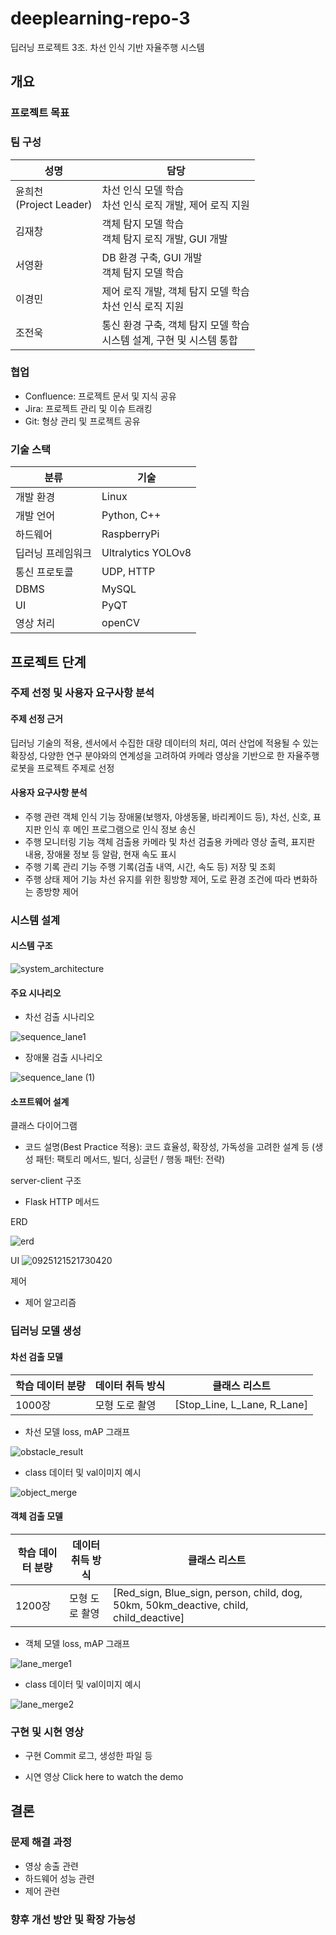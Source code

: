 # deeplearning-repo-3
딥러닝 프로젝트 3조. 차선 인식 기반 자율주행 시스템

## 개요
### 프로젝트 목표
### 팀 구성
|성명|담당|
|----|-----|
|윤희천 <br> (Project Leader)|차선 인식 모델 학습 <br> 차선 인식 로직 개발, 제어 로직 지원| 
|김재창|객체 탐지 모델 학습 <br> 객체 탐지 로직 개발, GUI 개발|
|서영환|DB 환경 구축, GUI 개발 <br> 객체 탐지 모델 학습| 
|이경민|제어 로직 개발, 객체 탐지 모델 학습 <br> 차선 인식 로직 지원|
|조전욱|통신 환경 구축, 객체 탐지 모델 학습 <br> 시스템 설계, 구현 및 시스템 통합|
### 협업
- Confluence: 프로젝트 문서 및 지식 공유
- Jira: 프로젝트 관리 및 이슈 트래킹
- Git: 형상 관리 및 프로젝트 공유
### 기술 스택
|분류|기술|
|-----|-----|
|개발 환경|Linux|
|개발 언어|Python, C++|
|하드웨어|RaspberryPi|
|딥러닝 프레임워크|Ultralytics YOLOv8|
|통신 프로토콜|UDP, HTTP|
|DBMS|MySQL|
|UI|PyQT|
|영상 처리|openCV|
## 프로젝트 단계
### 주제 선정 및 사용자 요구사항 분석
#### 주제 선정 근거
딥러닝 기술의 적용, 센서에서 수집한 대량 데이터의 처리, 여러 산업에 적용될 수 있는 확장성, 다양한 연구 분야와의 연계성을 고려하여 카메라 영상을 기반으로 한 자율주행 로봇을 프로젝트 주제로 선정
#### 사용자 요구사항 분석
- 주행 관련 객체 인식 기능
장애물(보행자, 야생동물, 바리케이드 등), 차선, 신호, 표지판 인식 후 메인 프로그램으로 인식 정보 송신
- 주행 모니터링 기능
객체 검출용 카메라 및 차선 검출용 카메라 영상 출력, 표지판 내용, 장애물 정보 등 알람, 현재 속도 표시
- 주행 기록 관리 기능
주행 기록(검출 내역, 시간, 속도 등) 저장 및 조회 
- 주행 상태 제어 기능
차선 유지를 위한 횡방향 제어, 도로 환경 조건에 따라 변화하는 종방향 제어
  

### 시스템 설계
#### 시스템 구조
![system_architecture](https://github.com/user-attachments/assets/be74edc8-9306-4ccd-9494-87cf21cf4ec3)
#### 주요 시나리오
  - 차선 검출 시나리오
    
![sequence_lane1](https://github.com/user-attachments/assets/7db9002c-4d24-4c77-beda-08a4e25903b1)
  - 장애물 검출 시나리오
    
![sequence_lane (1)](https://github.com/user-attachments/assets/ad45240c-29f7-4031-8746-643ae64fcabb)

#### 소프트웨어 설계
클래스 다이어그램
- 코드 설명(Best Practice 적용): 코드 효율성, 확장성, 가독성을 고려한 설계 등
(생성 패턴: 팩토리 메서드, 빌더, 싱글턴 / 행동 패턴: 전략)

server-client 구조
- Flask HTTP 메서드

ERD

![erd](https://github.com/user-attachments/assets/9d43f6bd-cfd1-4fda-aece-ae4cf4ae6320)

UI 
![0925121521730420](https://github.com/user-attachments/assets/b6db7a78-0eb2-47d3-aa2a-0b1902b0229b)

제어
- 제어 알고리즘
### 딥러닝 모델 생성
#### 차선 검출 모델
|학습 데이터 분량|데이터 취득 방식|클래스 리스트|
|-----|-----|-----|
|1000장|모형 도로 촬영|[Stop_Line, L_Lane, R_Lane]|
- 차선 모델 loss, mAP 그래프
  
![obstacle_result](https://github.com/user-attachments/assets/046bb048-d95b-48f2-a2ef-8e6a30044abd)
- class 데이터 및 val이미지 예시
  
![object_merge](https://github.com/user-attachments/assets/c35aee99-63d5-4ffe-b6a4-bc71ca4a6f27)

#### 객체 검출 모델
|학습 데이터 분량|데이터 취득 방식|클래스 리스트|
|-----|-----|-----|
|1200장|모형 도로 촬영|[Red_sign, Blue_sign, person, child, dog, 50km, 50km_deactive, child, child_deactive]|
- 객체 모델 loss, mAP 그래프
  
![lane_merge1](https://github.com/user-attachments/assets/a5d272b0-edc9-4640-af1c-f3be448986cc)
- class 데이터 및 val이미지 예시

![lane_merge2](https://github.com/user-attachments/assets/010ff9f2-935a-48c6-81d1-09731d13d89e)

### 구현 및 시현 영상
- 구현
  Commit 로그, 생성한 파일 등

- 시연 영상
Click here to watch the demo

## 결론
### 문제 해결 과정
- 영상 송출 관련
- 하드웨어 성능 관련
- 제어 관련
### 향후 개선 방안 및 확장 가능성
